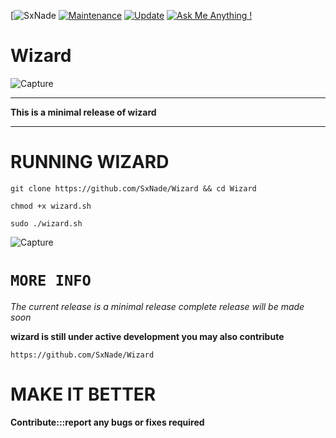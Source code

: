 [![SxNade](https://img.shields.io/badge/MadeBy-SxNade-red)
[![Maintenance](https://img.shields.io/badge/Maintained%3F-yes-green.svg)](https://github.com/SxNade)
[![Update](https://img.shields.io/badge/updated-today-brightgreen)](https://github.com/SxNade/Thor/commits/main)
[![Ask Me Anything !](https://img.shields.io/badge/Ask%20me-anything-1abc9c.svg)](https://github.com/SxNade)

# Wizard

![Capture](https://i.gifer.com/origin/1d/1dda6ed3d43bc55b79905acd5cf9f554.gif)

---

**This is a minimal release of wizard**

---

# RUNNING WIZARD
`git clone https://github.com/SxNade/Wizard && cd Wizard`

`chmod +x wizard.sh`

`sudo ./wizard.sh`

![Capture](https://github.com/SxNade/Wizard/blob/main/wizard.gif)

# `MORE INFO`

*The current release is a minimal release complete release will be made soon*

**wizard is still under active development you may also contribute**

`https://github.com/SxNade/Wizard`

# MAKE IT BETTER

**Contribute:::report any bugs or fixes required**

